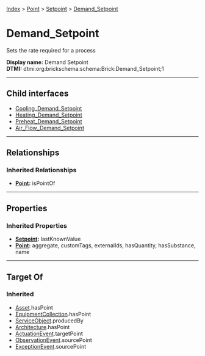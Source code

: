 [Index](../../../index.md) > [Point](../../Point.md) > [Setpoint](../Setpoint.md) > [Demand_Setpoint](#)
# Demand_Setpoint

Sets the rate required for a process


**Display name:** Demand Setpoint<br />
**DTMI:** dtmi:org:brickschema:schema:Brick:Demand_Setpoint;1

---

## Child interfaces
* [Cooling_Demand_Setpoint](Cooling_Demand_Setpoint.md)
* [Heating_Demand_Setpoint](Heating_Demand_Setpoint.md)
* [Preheat_Demand_Setpoint](Preheat_Demand_Setpoint.md)
* [Air_Flow_Demand_Setpoint](../Flow_Setpoint/Air_Flow_Setpoint/Air_Flow_Demand_Setpoint/Air_Flow_Demand_Setpoint.md)

---

## Relationships

### Inherited Relationships
* **[Point](../../Point.md):** isPointOf

---

## Properties

### Inherited Properties
* **[Setpoint](../Setpoint.md):** lastKnownValue
* **[Point](../../Point.md):** aggregate, customTags, externalIds, hasQuantity, hasSubstance, name

---

## Target Of
### Inherited
* [Asset](../../../Asset/Asset.md).hasPoint
* [EquipmentCollection](../../../Collection/EquipmentCollection.md).hasPoint
* [ServiceObject](../../../Information/ServiceObject/ServiceObject.md).producedBy
* [Architecture](../../../Space/Architecture/Architecture.md).hasPoint
* [ActuationEvent](../../../Event/PointEvent/ActuationEvent.md).targetPoint
* [ObservationEvent](../../../Event/PointEvent/ObservationEvent.md).sourcePoint
* [ExceptionEvent](../../../Event/PointEvent/ExceptionEvent.md).sourcePoint
